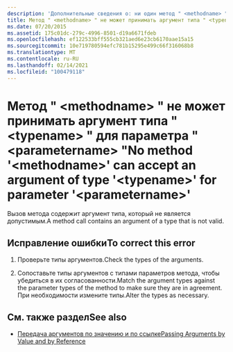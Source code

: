 ```yaml
---
description: 'Дополнительные сведения о: ни один метод " <methodname> " не может принять аргумент типа " <typename> " для параметра " <parametername> "'
title: Метод " <methodname> " не может принимать аргумент типа " <typename> " для параметра " <parametername> "
ms.date: 07/20/2015
ms.assetid: 175c01dc-279c-4996-8501-d19a6671fdeb
ms.openlocfilehash: ef122533bff555cb321aed6e23cb6170aae15a15
ms.sourcegitcommit: 10e719780594efc781b15295e499c66f316068b8
ms.translationtype: MT
ms.contentlocale: ru-RU
ms.lasthandoff: 02/14/2021
ms.locfileid: "100479118"
---
```

# <a name="no-method-methodname-can-accept-an-argument-of-type-typename-for-parameter-parametername"></a><span data-ttu-id="9d17c-103">Метод " \<methodname> " не может принимать аргумент типа " \<typename> " для параметра " \<parametername> "</span><span class="sxs-lookup"><span data-stu-id="9d17c-103">No method '\<methodname>' can accept an argument of type '\<typename>' for parameter '\<parametername>'</span></span>

<span data-ttu-id="9d17c-104">Вызов метода содержит аргумент типа, который не является допустимым.</span><span class="sxs-lookup"><span data-stu-id="9d17c-104">A method call contains an argument of a type that is not valid.</span></span>  
  
## <a name="to-correct-this-error"></a><span data-ttu-id="9d17c-105">Исправление ошибки</span><span class="sxs-lookup"><span data-stu-id="9d17c-105">To correct this error</span></span>  
  
1. <span data-ttu-id="9d17c-106">Проверьте типы аргументов.</span><span class="sxs-lookup"><span data-stu-id="9d17c-106">Check the types of the arguments.</span></span>  
  
2. <span data-ttu-id="9d17c-107">Сопоставьте типы аргументов с типами параметров метода, чтобы убедиться в их согласованности.</span><span class="sxs-lookup"><span data-stu-id="9d17c-107">Match the argument types against the parameter types of the method to make sure they are in agreement.</span></span> <span data-ttu-id="9d17c-108">При необходимости измените типы.</span><span class="sxs-lookup"><span data-stu-id="9d17c-108">Alter the types as necessary.</span></span>  
  
## <a name="see-also"></a><span data-ttu-id="9d17c-109">См. также раздел</span><span class="sxs-lookup"><span data-stu-id="9d17c-109">See also</span></span>

- [<span data-ttu-id="9d17c-110">Передача аргументов по значению и по ссылке</span><span class="sxs-lookup"><span data-stu-id="9d17c-110">Passing Arguments by Value and by Reference</span></span>](../programming-guide/language-features/procedures/passing-arguments-by-value-and-by-reference.md)

